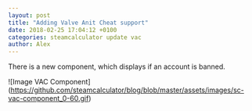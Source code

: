 ```yaml
---
layout: post
title: "Adding Valve Anit Cheat support"
date: 2018-02-25 17:04:12 +0100
categories: steamcalculator update vac
author: Alex
---
```


There is a new component, which displays if an account is banned.

![Image VAC Component]
(https://github.com/steamcalculator/blog/blob/master/assets/images/sc-vac-component_0-60.gif)


